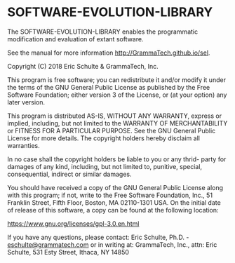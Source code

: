 # SOFTWARE-EVOLUTION-LIBRARY

The SOFTWARE-EVOLUTION-LIBRARY enables the programmatic modification
and evaluation of extant software.

See the manual for more information http://GrammaTech.github.io/sel.

Copyright (C) 2018 Eric Schulte & GrammaTech, Inc.

This program is free software; you can redistribute it and/or modify
it under the terms of the GNU General Public License as published by
the Free Software Foundation; either version 3 of the License, or
(at your option) any later version.

This program is distributed AS-IS, WITHOUT ANY WARRANTY, express or 
implied, including, but not limited to the WARRANTY OF MERCHANTABILITY
or FITNESS FOR A PARTICULAR PURPOSE.  See the GNU General Public License
for more details.  The copyright holders hereby disclaim all warranties.

In no case shall the copyright holders be liable to you or any thrid-
party for damages of any kind, including, but not limited to, punitive,
special, consequential, indirect or similar damages.

You should have received a copy of the GNU General Public License
along with this program; if not, write to the Free Software Foundation,
Inc., 51 Franklin Street, Fifth Floor, Boston, MA 02110-1301  USA.  On
the initial date of release of this software, a copy can be found at 
the following location:

https://www.gnu.org/licenses/gpl-3.0.en.html

If you have any questions, please contact:
Eric Schulte, Ph.D. - eschulte@grammatech.com or in writing at:
GrammaTech, Inc., attn: Eric Schulte, 531 Esty Street, Ithaca, NY 14850 
